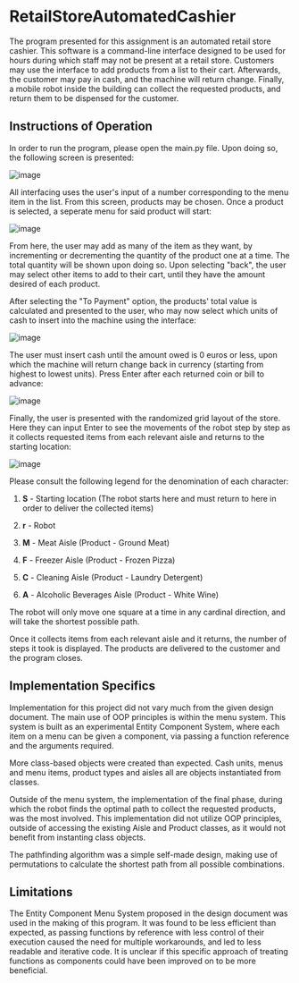 # RetailStoreAutomatedCashier

The program presented for this assignment is an automated retail store cashier. This software is a command-line interface designed to be used for hours during which staff may not be present at a retail store. Customers may use the interface to add products from a list to their cart. Afterwards, the customer may pay in cash, and the machine will return change. Finally, a mobile robot inside the building can collect the requested products, and return them to be dispensed for the customer.

## Instructions of Operation

In order to run the program, please open the main.py file. Upon doing so, the following screen is presented:

![image](https://github.com/user-attachments/assets/b2d4390e-c60c-49cc-b51a-4c041ccb2a48)

All interfacing uses the user's input of a number corresponding to the menu item in the list.
From this screen, products may be chosen. Once a product is selected, a seperate menu for said product will start:

![image](https://github.com/user-attachments/assets/ecbda89a-acb2-40f4-b94f-a885ce2ba2ed)

From here, the user may add as many of the item as they want, by incrementing or decrementing the quantity of the product one at a time. The total quantity will be shown upon doing so. Upon selecting "back", the user may select other items to add to their cart, until they have the amount desired of each product.

After selecting the "To Payment" option, the products' total value is calculated and presented to the user, who may now select which units of cash to insert into the machine using the interface:

![image](https://github.com/user-attachments/assets/965c3f35-54c6-4ef4-8406-eecefffb7e38)

The user must insert cash until the amount owed is 0 euros or less, upon which the machine will return change back in currency (starting from highest to lowest units). Press Enter after each returned coin or bill to advance:

![image](https://github.com/user-attachments/assets/0623dd45-9484-488d-b44a-e2fe3a6014be)

Finally, the user is presented with the randomized grid layout of the store. Here they can input Enter to see the movements of the robot step by step as it collects requested items from each relevant aisle and returns to the starting location:

![image](https://github.com/user-attachments/assets/2b51858d-3588-4443-8b2c-cc1a8e74170f)

Please consult the following legend for the denomination of each character:

1. **S** - Starting location (The robot starts here and must return to here in order to deliver the collected items)

2. **r** - Robot

3. **M** - Meat Aisle (Product - Ground Meat)

4. **F** - Freezer Aisle (Product - Frozen Pizza)

5. **C** - Cleaning Aisle (Product - Laundry Detergent)

6. **A** - Alcoholic Beverages Aisle (Product - White Wine)

The robot will only move one square at a time in any cardinal direction, and will take the shortest possible path. 

Once it collects items from each relevant aisle and it returns, the number of steps it took is displayed. The products are delivered to the customer and the program closes.

## Implementation Specifics

Implementation for this project did not vary much from the given design document. The main use of OOP principles is within the menu system. This system is built as an experimental Entity Component System, where each item on a menu can be given a component, via passing a function reference and the arguments required. 

More class-based objects were created than expected. Cash units, menus and menu items, product types and aisles all are objects instantiated from classes.

Outside of the menu system, the implementation of the final phase, during which the robot finds the optimal path to collect the requested products, was the most involved. This implementation did not utilize OOP principles, outside of accessing the existing Aisle and Product classes, as it would not benefit from instanting class objects. 

The pathfinding algorithm was a simple self-made design, making use of permutations to calculate the shortest path from all possible combinations.

## Limitations

The Entity Component Menu System proposed in the design document was used in the making of this program. It was found to be less efficient than expected, as passing functions by reference with less control of their execution caused the need for multiple workarounds, and led to less readable and iterative code. It is unclear if this specific approach of treating functions as components could have been improved on to be more beneficial.
